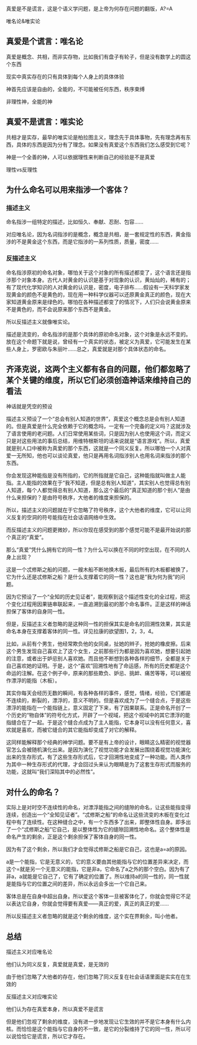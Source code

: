 真爱是不是谎言，这是个语义学问题，是上帝为何存在问题的翻版，A?=A

唯名论&唯实论

## 真爱是个谎言：唯名论

真爱是概念、共相，而非实存物，比如我们有盘子有轮子，但是没有数学上的圆这个东西

现实中真实存在的只有具体到每个人身上的具体体验

神首先应该是自由的，全能的，不可能被任何东西，秩序束缚

非理性神，全能的神

## 真爱不是谎言：唯实论

共相才是实存，最早的唯实论是柏拉图主义，理念先于具体事物，先有理念再有东西，具体的东西是因为分有了理念。如果没有真爱这个东西我们怎么感受到它呢？

神是一个全善的神，人可以依据理性来判断自己的经验是不是真爱

理性vs反理性

## 为什么命名可以用来指涉一个客体？

### 描述主义

命名指涉一组特定的描述，比如恒久、奉献、忍耐、包容......

对应唯名论，因为名词指涉的是概念，概念是共相，是一套规定性的东西，黄金指涉的不是黄金这个东西，而是它指涉的一系列性质，质量，密度……

### 反描述主义

命名指涉原初的命名对象，哪怕关于这个对象的所有描述都变了，这个语言还是指涉那个对象本身。古代人对黄金的认识是基于对现象的认识，黄灿灿的，稀有的；有了现代化学知识的人对黄金的认识是，密度，电子排布……假设有一天科学家发现黄金的颜色不是黄色的，现在用一种科学仪器可以还原黄金真正的颜色，现在大家知道黄金原来是绿色的。哪怕在各种描述都变了的情况下，人们只会说黄金原来不是黄色的，而不会说原来那个东西不是黄金。

所以反描述主义就像唯实论。

描述是流变的，命名指涉的是那个具体的原初命名对象，这个对象是永远不变的。放在这个命题下就是说，曾经有一个真实的状态，被定义为真爱，它可能发生在某些人身上，罗密欧与朱丽叶……总之，真爱就是对那个具体状态的命名。

## 齐泽克说，这两个主义都有各自的问题，他们都忽略了某个关键的维度，所以它们必须创造神话来维持自己的看法

神话就是凭空的预设

描述主义预设了一个“总会有别人知道的世界”，真爱这个概念总是会有别人知道的。但是真爱是什么完全依赖于它的概念吗，一定有一个完备的定义吗？这就涉及了语言使用的老问题。人们日常使用某些词，只是因为别人也使用这个词，而定义只是对这些用法的事后总结，用维特根斯坦的话来说就是“语言游戏”。所以，真爱就是别人口中被称为真爱的那个东西，这就是一个同义反复。所以哪怕一个人对真爱一无所知，他也可以谈论真爱，他只是再用名词指涉别人也用名词来指涉的那个东西。

你会发现这种能指是没有所指的，它的所指就是它自己，这种能指就叫做主人能指。主人能指的效果在于“我不知道，但是总有别人知道”，其实别人也觉得总有别人知道，每个人都觉得总有别人知道，那么这个最后的“真正知道的那个别人”是由什么来担保的？是由符号秩序，大他者的维度来担保的。

所以，描述主义的问题就在于它忽略了符号秩序，这个大他者的维度，它可以让同义反复的空洞的符号能指在社会话语网络中生效。

而反描述主义的问题更微妙，所以你现在感受到的那个感觉可能不是最开始说的那个真正的“真爱”。

那么“真爱”凭什么拥有它的同一性？为什么可以换在不同的时空出现，在不同的人身上出现？

这是一个忒修斯之船的问题，一艘木船不断地换木板，最后所有的木板都被换了，它为什么还是忒修斯之船？是什么支撑着它的同一性？这也是“我为何为我”的问题。

因为它预设了一个“全知的历史见证者”，能观察到这个描述性变化的全过程，把这个变化过程用因果链串联起来，一直追溯到最初的那个命名事件。正是这样的神话担保了客体的自身同一性。

但是，反描述主义者忽略的是这种同一性的担保其实是命名的回溯性效果，其实是命名本身在支撑着客体的同一性。详见拉康的欲望图1，2，3，4。

比如，从前有个男生，他经常欺负他的女同桌，扯她的辫子，抢她的橡皮擦。后来这个男生发现自己喜欢上了这个女生，之前那些行为都是因为喜欢她，想要引起她的注意，或者出于妒忌别人喜欢她。而且他不断想到各种各样的细节，全都是关于自己喜欢她的证明。于是，这个“喜欢”回溯性地有了命运感，所有的历史都是这个命运的注解。在这个例子中，原来的那些欺负、妒忌、挑衅、痛苦等等，可以被视作漂浮的能指（木板）。

其实你每天会经历无数的瞬间，有各种各样的事件，感觉，情绪，经验，它们都是不连续的，断裂的，漂浮的，意义不明的。但是喜欢成为了一个缝合点，于是这些漂浮的能指在一个能指链上，意义固定了下来，有了因果联系。正是命名开创了一个历史的“物自体”的符号化方式，开辟了一个视域，把这个视域中的其它漂浮的能指缝合在了一起。于是这个缝合点成为了主人能指，它本身可以没有任何意义，喜欢就是喜欢，而被它缝合的其它能指却变成了对它的解释。

这同样能解释那个经典的神学问题。要不是有上帝的设计，眼睛这么精密的视觉器官怎么会被随机演化出来。是因为演化了视觉功能才会发展出围绕着视觉功能演化出来的生存形式，有了这些生存形式后，它才回溯性地变成了一种功能。而人类作为其中一种生存形式的代理，才会回过头来认为眼睛是为了这套生存形式而服务的功能，这就叫“我们深陷其中的必然性”。

## 对什么的命名？

实际上是对时空不连续性的命名，对漂浮能指之间的缝隙的命名，让这些能指变得连续，创造出一个“全知见证者”。“忒修斯之船”的命名让这些流变的木板在变化过程中有了连续性。在这种缝合之中，有一个东西多了出来，即整体性自身。即多出了一个“忒修斯之船”它自己，是以整体性为它的缝隙回溯性地命名。这个整体性是命名产生的剩余，正是这个剩余担保了客体自身的同一性。

因为有了这个剩余，所以我们才会觉得忒修斯之船是它自己，这也是a=a的原因。

a是一个能指，它是无意义的，它的意义要由其他能指与它的位置差异来决定，而这个=就是另一个无意义的能指，它是非a，它命名了a之外的那个空白。因为有了非a，a就能是它自己了，它有了确定的位置了。所以维持a的同一性的，同一性就是能指与它的位置之间的差异，所以永远会多出一个它自己来。

客体总是在自身中超出自身。所以爱这个客体一旦被客体化了，你就会觉得它不足以表达它自身，你就会觉得要有真爱——真正的爱，真正的真正的爱……

所以反描述主义者忽略的就是这个剩余的维度，这个实在界剩余，叫小他者。

## 总结

描述主义对应唯名论

他们认为同义反复，真爱就是真爱，是无效的

由于他们忽略了大他者的存在，他们忽略了同义反复在社会话语里面是实实在在生效的

反描述主义对应唯实论

他们认为存在真爱本身，所以真爱不是谎言

但是他们忽视了剩余的维度，没有进一步地发现让它生效的并不是它本身有什么内核。而恰恰是这个能指与它自身的不一致，是它的分裂维持了它的同一性，所以可以说恰恰它是谎言，所以它才存在。
